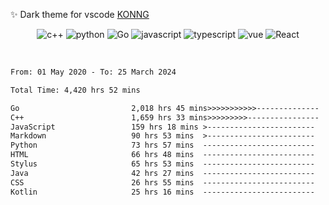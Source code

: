 <div>
<!-- <img align='left' src="https://github.com/fengwei2002/fengwei2002/blob/main/calendar.svg"> -->

✨ Dark theme for vscode [KONNG](https://marketplace.visualstudio.com/items?itemName=OvO.konng) 

<p align="center">
  <img alt="c++" src="https://img.shields.io/badge/C++-f34b7d?style=flat-square&logo=c%2b%2b">
  <img alt="python" src="https://img.shields.io/badge/Python-3572a5?style=flat-square&logo=python&logoColor=white">
  <img alt="Go" src="https://img.shields.io/badge/Go-142857?style=flat-square&logo=Go">
  <img alt="javascript" src="https://img.shields.io/badge/JavaScript-000000?style=flat-square&logo=javascript">
  <img alt="typescript" src="https://img.shields.io/badge/TypeScript-1a0dab?style=flat-square&logo=typescript">
  <img alt="vue" src="https://img.shields.io/badge/Vue.js-007777?style=flat-square&logo=vue.js">
  <img alt="React" src="https://img.shields.io/badge/React-3572a5?style=flat-square&logo=React&logoColor=9cf">
<!--     <p align="center">
    <img src="https://camo.githubusercontent.com/8b4dcdddfcead4e264977e9961ee5fb15fae6a0dcd12ee7a2017e8044603635b/68747470733a2f2f63646e2e616377696e672e636f6d2f6d656469612f61727469636c652f696d6167652f323032322f30342f30322f3130313437365f383763653937646562322d706978656c2d62756e6e792e676966" height="65" algin="center"/>
    </p> -->
</p>
</div> 
</br>

<!--START_SECTION:waka-->

```txt
From: 01 May 2020 - To: 25 March 2024

Total Time: 4,420 hrs 52 mins

Go                         2,018 hrs 45 mins>>>>>>>>>>>--------------   45.66 %
C++                        1,659 hrs 33 mins>>>>>>>>>----------------   37.54 %
JavaScript                 159 hrs 18 mins >------------------------   03.60 %
Markdown                   90 hrs 53 mins  >------------------------   02.06 %
Python                     73 hrs 57 mins  -------------------------   01.67 %
HTML                       66 hrs 48 mins  -------------------------   01.51 %
Stylus                     65 hrs 53 mins  -------------------------   01.49 %
Java                       42 hrs 27 mins  -------------------------   00.96 %
CSS                        26 hrs 55 mins  -------------------------   00.61 %
Kotlin                     25 hrs 16 mins  -------------------------   00.57 %
```

<!--END_SECTION:waka-->

<!--! 

![](https://github-readme-stats.vercel.app/api?username=fengwei2002&show_icons=true&count_private=true&hide_title=true%27&hide=contribs&include_all_commits=true&theme=highcontrast&bg_color=30,e96443,904e95) 




<img align='left' alt="isocalendar" src="https://github.com/fengwei2002/fengwei2002/blob/main/activity.svg">

<a href="https://leetcode.cn/u/fengwei2002/"><img src="https://stats.justsong.cn/api/leetcode?username=fengwei2002&cn=true" height = "188" algin="right"/> </a>

-->
